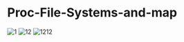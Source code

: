 # Proc-File-Systems-and-map
![1](https://github.com/vincentkipchoge/Proc-File-Systems-and-map/assets/100973751/48d3d31b-f2ce-48a2-be2a-0d238df99ab7)
![12](https://github.com/vincentkipchoge/Proc-File-Systems-and-map/assets/100973751/39fedb03-ddaf-4002-9508-4054a01fc912)
![1212](https://github.com/vincentkipchoge/Proc-File-Systems-and-map/assets/100973751/afbf3cde-8819-4540-a14b-ce76f981113f)
